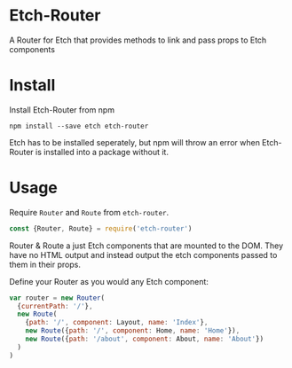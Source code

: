 # Etch-Router

A Router for Etch that provides methods to link and pass props to Etch components

# Install

Install Etch-Router from npm

```
npm install --save etch etch-router
```

Etch has to be installed seperately, but npm will throw an error when Etch-Router is installed into a package without it.

# Usage

Require `Router` and `Route` from `etch-router`.

```javascript
const {Router, Route} = require('etch-router')
```

Router & Route a just Etch components that are mounted to the DOM. They have no HTML output and instead output the etch components passed to them in their props.

Define your Router as you would any Etch component:

```javascript
var router = new Router(
  {currentPath: '/'},
  new Route(
    {path: '/', component: Layout, name: 'Index'},
    new Route({path: '/', component: Home, name: 'Home'}),
    new Route({path: '/about', component: About, name: 'About'})
  )
)
```

